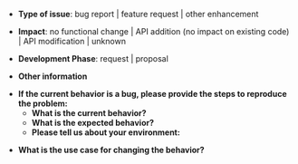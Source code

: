 <!-- **Note: for support questions, you are strongly advised to use [Stack Overflow](https://stackoverflow.com/questions/tagged/chisel)**. -->
<!--
This repository's issues are reserved for feature requests and bug reports.
Please select the item best describing the issue in each category and delete the other items.
-->
<!-- choose all that apply -->
* **Type of issue**: bug report | feature request | other enhancement

<!-- choose one -->
* **Impact**: no functional change | API addition (no impact on existing code) | API modification | unknown

<!-- choose one -->
* **Development Phase**: request | proposal

* **Other information**
 <!-- include detailed explanation, stacktraces, related issues, suggestions how to fix, links for us to have context, eg. Stack Overflow, gitter, etc -->

* **If the current behavior is a bug, please provide the steps to reproduce the problem:**
  * **What is the current behavior?**
  * **What is the expected behavior?**
  * **Please tell us about your environment:**
<!--    (examples)
    - version: `3.0-SNAPSHOT`
    - OS: `Linux knight 4.4.0-92-generic #115-Ubuntu SMP Thu Aug 10 09:04:33 UTC 2017 x86_64 x86_64 x86_64 GNU/Linux`
-->
* **What is the use case for changing the behavior?**
